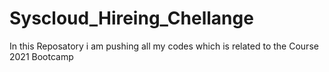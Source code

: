 # Syscloud_Hireing_Chellange
In this Reposatory i am pushing all my codes which is related to the Course 2021 Bootcamp
